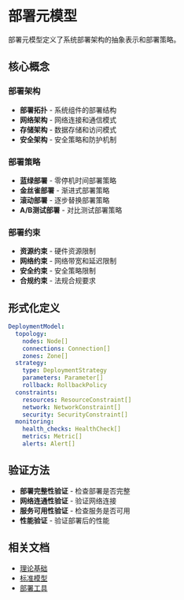 # 部署元模型

部署元模型定义了系统部署架构的抽象表示和部署策略。

## 核心概念

### 部署架构

- **部署拓扑** - 系统组件的部署结构
- **网络架构** - 网络连接和通信模式
- **存储架构** - 数据存储和访问模式
- **安全架构** - 安全策略和防护机制

### 部署策略

- **蓝绿部署** - 零停机时间部署策略
- **金丝雀部署** - 渐进式部署策略
- **滚动部署** - 逐步替换部署策略
- **A/B测试部署** - 对比测试部署策略

### 部署约束

- **资源约束** - 硬件资源限制
- **网络约束** - 网络带宽和延迟限制
- **安全约束** - 安全策略限制
- **合规约束** - 法规合规要求

## 形式化定义

```yaml
DeploymentModel:
  topology:
    nodes: Node[]
    connections: Connection[]
    zones: Zone[]
  strategy:
    type: DeploymentStrategy
    parameters: Parameter[]
    rollback: RollbackPolicy
  constraints:
    resources: ResourceConstraint[]
    network: NetworkConstraint[]
    security: SecurityConstraint[]
  monitoring:
    health_checks: HealthCheck[]
    metrics: Metric[]
    alerts: Alert[]
```

## 验证方法

- **部署完整性验证** - 检查部署是否完整
- **网络连通性验证** - 验证网络连接
- **服务可用性验证** - 检查服务是否可用
- **性能验证** - 验证部署后的性能

## 相关文档

- [理论基础](../../../theory/verification-principles.md)
- [标准模型](../../standard-models/deployment-standard-model.md)
- [部署工具](../../../tools/deployment/README.md)
